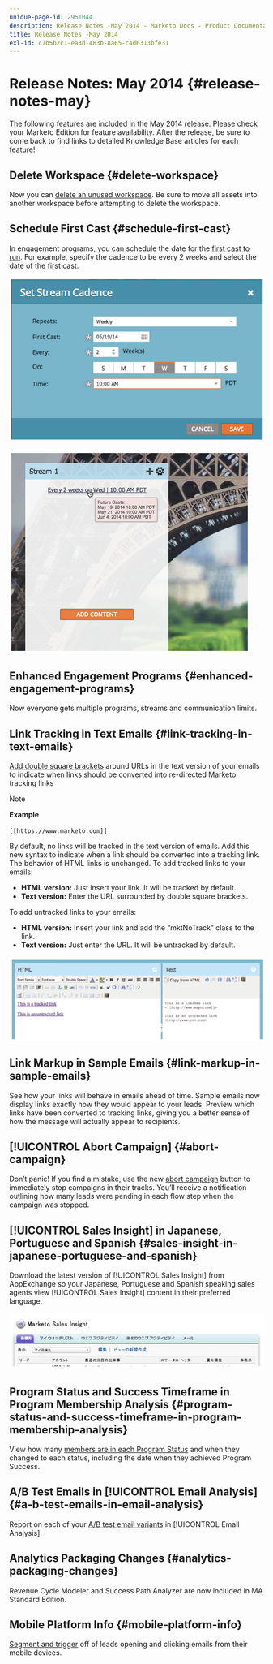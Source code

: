 ```yaml
---
unique-page-id: 2951044
description: Release Notes -May 2014 - Marketo Docs - Product Documentation
title: Release Notes -May 2014
exl-id: c7b5b2c1-ea3d-483b-8a65-c4d6313bfe31
---
```

# Release Notes: May 2014 {#release-notes-may}

The following features are included in the May 2014 release. Please check your Marketo Edition for feature availability. After the release, be sure to come back to find links to detailed Knowledge Base articles for each feature!

## Delete Workspace {#delete-workspace}

Now you can [delete an unused workspace](/help/marketo/product-docs/administration/workspaces-and-person-partitions/delete-a-workspace.md). Be sure to move all assets into another workspace before attempting to delete the workspace.

## Schedule First Cast {#schedule-first-cast}

In engagement programs, you can schedule the date for the [first cast to run](/help/marketo/product-docs/email-marketing/drip-nurturing/engagement-program-streams/set-stream-cadence.md). For example, specify the cadence to be every 2 weeks and select the date of the first cast.

![](assets/image2014-9-22-11-3a57-3a36.png)

![](assets/image2014-9-22-11-3a57-3a54.png)

## Enhanced Engagement Programs {#enhanced-engagement-programs}

Now everyone gets multiple programs, streams and communication limits.

## Link Tracking in Text Emails {#link-tracking-in-text-emails}

[Add double square brackets](/help/marketo/product-docs/email-marketing/general/functions-in-the-editor/add-tracked-links-to-a-text-email.md) around URLs in the text version of your emails to indicate when links should be converted into re-directed Marketo tracking links

>[!NOTE]
>
>**Example**
>
>`[[https://www.marketo.com]]`

By default, no links will be tracked in the text version of emails. Add this new syntax to indicate when a link should be converted into a tracking link. The behavior of HTML links is unchanged.  To add tracked links to your emails:

* **HTML version:** Just insert your link. It will be tracked by default.
* **Text version:** Enter the URL surrounded by double square brackets.

To add untracked links to your emails:

* **HTML version:** Insert your link and add the “mktNoTrack” class to the link.
* **Text version:** Just enter the URL. It will be untracked by default.

![](assets/image2014-9-22-12-3a1-3a34.png)

## Link Markup in Sample Emails {#link-markup-in-sample-emails}

See how your links will behave in emails ahead of time. Sample emails now display links exactly how they would appear to your leads. Preview which links have been converted to tracking links, giving you a better sense of how the message will actually appear to recipients.

## [!UICONTROL Abort Campaign] {#abort-campaign}

Don’t panic! If you find a mistake, use the new [abort campaign](/help/marketo/product-docs/core-marketo-concepts/smart-campaigns/using-smart-campaigns/abort-a-smart-campaign.md) button to immediately stop campaigns in their tracks. You’ll receive a notification outlining how many leads were pending in each flow step when the campaign was stopped.

## [!UICONTROL Sales Insight] in Japanese, Portuguese and Spanish {#sales-insight-in-japanese-portuguese-and-spanish}

Download the latest version of [!UICONTROL Sales Insight] from AppExchange so your Japanese, Portuguese and Spanish speaking sales agents view [!UICONTROL Sales Insight] content in their preferred language.

![](assets/image2014-9-22-12-3a2-3a12.png)

## Program Status and Success Timeframe in Program Membership Analysis {#program-status-and-success-timeframe-in-program-membership-analysis}

View how many [members are in each Program Status](/help/marketo/product-docs/reporting/revenue-cycle-analytics/program-analytics/build-a-program-membership-analysis-report-that-lists-leads.md) and when they changed to each status, including the date when they achieved Program Success.

## A/B Test Emails in [!UICONTROL Email Analysis] {#a-b-test-emails-in-email-analysis}

Report on each of your [A/B test email variants](/help/marketo/product-docs/reporting/revenue-cycle-analytics/email-analysis/build-an-email-analysis-report-that-shows-program-information.md) in [!UICONTROL Email Analysis].

## Analytics Packaging Changes {#analytics-packaging-changes}

Revenue Cycle Modeler and Success Path Analyzer are now included in MA Standard Edition.

## Mobile Platform Info {#mobile-platform-info}

[Segment and trigger](/help/marketo/product-docs/reporting/basic-reporting/report-activity/build-a-people-performance-report-with-mobile-platform-columns.md) off of leads opening and clicking emails from their mobile devices.
